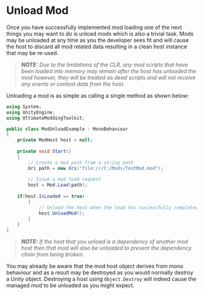 ﻿Unload Mod
==========

Once you have successfully implemented mod loading one of the next things you may want to do is unload mods which is also a trivial task. Mods may be unloaded at any time as you the developer sees fit and will cause the host to discard all mod related data resulting in a clean host instance that may be re-used.

> **_NOTE:_** _Due to the limitations of the CLR, any mod scripts that have been loaded into memory may remain after the host has unloaded the mod however, they will be treated as dead scripts and will not receive any events or context data from the host._

Unloading a mod is as simple as calling a single method as shown below:

```cs
using System;
using UnityEngine;
using UltimateModdingToolkit;

public class ModUnloadExample : MonoBehaviour
{
    private ModHost host = null;
    
    private void Start()
    {
        // Create a mod path from a string path
        Uri path = new Uri("file:///C:/Mods/TestMod.mod");
        
        // Issue a mod load request
        host = Mod.Load(path);
        
	if(host.IsLoaded == true)
        {
            // Unload the host when the load has successfully completed
            host.UnloadMod();
        }
    }
}
```

> **_NOTE:_** _If the host that you unload is a dependency of another mod host then that mod will also be unloaded to prevent the dependency chain from being broken._

You may already be aware that the mod host object derives from mono behaviour and as a result may be destroyed as you would normally destroy a Unity object. Destroying a host using `Object.Destroy` will indeed cause the managed mod to be unloaded as you might expect.
